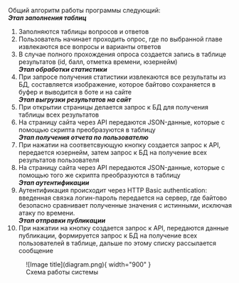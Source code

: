 Общий алгоритм работы программы следующий: <br>
**_Этап заполнения таблиц_** <br>
1. Заполняются таблицы вопросов и ответов <br>
2. Пользователь начинает проходить опрос, где по выбранной главе извлекаются все вопросы и варианты ответов <br>
3. В случае полного прохождения опроса создается запись в таблице результатов (id, балл, отметка времени, юзернейм) <br>
**_Этап обработки статистики_** <br>
4. При запросе получения статистики извлекаются все результаты из БД, составляется изображение, которое байтово сохраняется в буфер и выводится в боте и на сайте <br>
**_Этап выгрузки результатов на сайт_** <br>
5. При открытии страницы делается запрос к БД для получения таблицы всех результатов <br>
6. На страницу сайта через API передаются JSON-данные, которые с помощью скрипта преобразуются в таблицу <br>
**_Этап получения отчета по пользователю_** <br>
7. При нажатии на соответсвующую кнопку создается запрос к API, передается юзернейм, затем запрос к БД на получение всех результатов пользователя<br>
8. На страницу сайта через API передаются JSON-данные, которые с помощью того же скрипта преобразуются в таблицу<br>
**_Этап аутентификации_** <br>
9. Аутентификация происходит через HTTP Basic authentication: введенная связка логин-пароль передается на сервер, где байтово безопасно сравнивает полученные значения с истинными, исключая атаку по времени. <br>
**_Этап отправки публикации_** <br>
10. При нажатии на кнопку создается запрос к API, передаются данные публикации, формируется запрос к БД на получение всех пользователей в таблице, дальше по этому списку рассылается сообщение <br>

<figure markdown="span">
  ![Image title](diagram.png){ width="900" }
  <figcaption>Схема работы системы</figcaption>
</figure>
